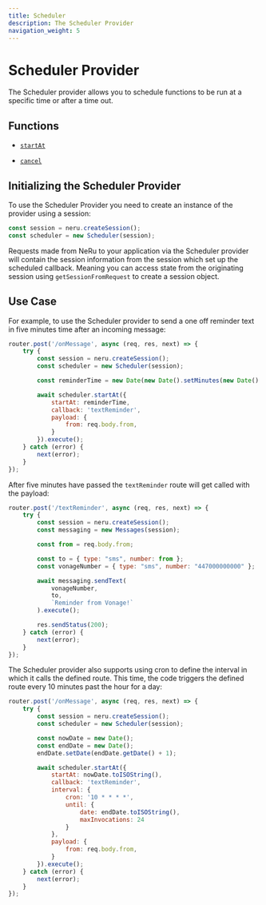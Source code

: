 ```yaml
---
title: Scheduler
description: The Scheduler Provider
navigation_weight: 5
---
```


# Scheduler Provider

The Scheduler provider allows you to schedule functions to be run at a specific time or after a time out.

## Functions

* [`startAt`](/neru/code-snippets/scheduler-provider/schedule-callback.md)

* [`cancel`](/neru/code-snippets/scheduler-provider/cancel-callback.md)

## Initializing the Scheduler Provider

To use the Scheduler Provider you need to create an instance of the provider using a session:

```javascript
const session = neru.createSession();
const scheduler = new Scheduler(session);
```

Requests made from NeRu to your application via the Scheduler provider will contain the session information from the session which set up the scheduled callback. Meaning you can access state from the originating session using `getSessionFromRequest` to create a session object. 

## Use Case

For example, to use the Scheduler provider to send a one off reminder text in five minutes time after an incoming message:

```javascript
router.post('/onMessage', async (req, res, next) => {
    try {
        const session = neru.createSession();
        const scheduler = new Scheduler(session);

        const reminderTime = new Date(new Date().setMinutes(new Date().getMinutes() + 5)).toISOString();

        await scheduler.startAt({
            startAt: reminderTime,
            callback: 'textReminder',
            payload: {
                from: req.body.from,
            }
        }).execute();
    } catch (error) {
        next(error);
    }
});
```

After five minutes have passed the `textReminder` route will get called with the payload:

```javascript
router.post('/textReminder', async (req, res, next) => {
    try {
        const session = neru.createSession();
        const messaging = new Messages(session);

        const from = req.body.from;

        const to = { type: "sms", number: from };
        const vonageNumber = { type: "sms", number: "447000000000" }; 

        await messaging.sendText(
            vonageNumber,
            to,
            `Reminder from Vonage!`
        ).execute();

        res.sendStatus(200);
    } catch (error) {
        next(error);
    }
});
```

The Scheduler provider also supports using cron to define the interval in which it calls the defined route. This time, the code triggers the defined route every 10 minutes past the hour for a day:

```javascript
router.post('/onMessage', async (req, res, next) => {
    try {
        const session = neru.createSession();
        const scheduler = new Scheduler(session);

        const nowDate = new Date();
        const endDate = new Date();
        endDate.setDate(endDate.getDate() + 1);

        await scheduler.startAt({
            startAt: nowDate.toISOString(),
            callback: 'textReminder',
            interval: {
                cron: '10 * * * *',
                until: {
                    date: endDate.toISOString(),
                    maxInvocations: 24
                }
            },
            payload: {
                from: req.body.from,
            }
        }).execute();
    } catch (error) {
        next(error);
    }
});
```